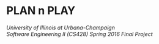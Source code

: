 # PLAN n PLAY

*University of Illinois at Urbana-Champaign  
Software Engineering II (CS428) Spring 2016 Final Project*  